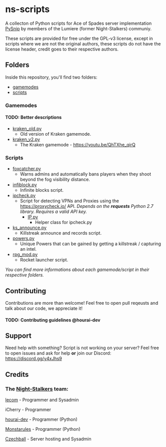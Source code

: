 # ns-scripts
A collecton of Python scripts for Ace of Spades server implementation [PySnip](https://github.com/NateShoffner/PySnip) by members of the Lumiere (former Night-Stalkers) communiy.

These scripts are provided for free under the GPL-v3 license, except in scripts where we are not the original authors, these scripts do not have the license header, credit goes to their respective authors.
## Folders
Inside this repository, you'll find two folders:
* [gamemodes](gamemodes)
* [scripts](scripts)
### Gamemodes
#### TODO: Better descriptions
* [kraken_old.py](gamemodes/kraken_old.py)
  * Old version of Kraken gamemode.
* [kraken_v2.py](gamemodes/kraken_v2.py)
  * The Kraken gamemode - https://youtu.be/QhTXhe_qirQ
### Scripts
* [foxcatcher.py](scripts/foxcatcher.py)
  * Warns admins and automatically bans players when they shoot beyond the fog visibility distance.
* [infiblock.py](scripts/infiblocks.py)
  * Infinite blocks script.
* [ipcheck.py](scripts/ipcheck.py)
  * Script for detecting VPNs and Proxies using the https://proxycheck.io/ API. *Depends on the **_requests_** Python 2.7  library. Requires a valid API key.*
    * [IP.py](scripts/IP.py)
      * Helper class for ipcheck.py
* [ks_announce.py](ks_announce.py)
  * Killstreak announce and records script.
* [powers.py](scripts/powers.py)
  * Unique Powers that can be gained by getting a killstreak / capturing an intel.
* [rpg_mod.py](rpg_mod.py)
  * Rocket launcher script.


*You can find more informations about each gamemode/script in their respective folders.*

## Contributing
Contributions are more than welcome! Feel free to open pull reqeusts and talk about our code, we appreciate it!

#### TODO: Contributing guidelines @hourai-dev
## Support
Need help with something? Script is not working on your server? Feel free to open issues and ask for help **or** join our Discord: https://discord.gg/y4xJhs9
## Credits
### The [Night-Stalkers](https://github.com/Night-Stalkers) team:

[lecom](https://github.com/LeComm) - Programmer and Sysadmin

iCherry - Programmer

[hourai-dev](https://github.com/hourai-dev) - Programmer (Python)

[Monstarules](https://github.com/Monstarules) - Programmer (Python)

[Czechball](https://github.com/Czechball) - Server hosting and Sysadmin
